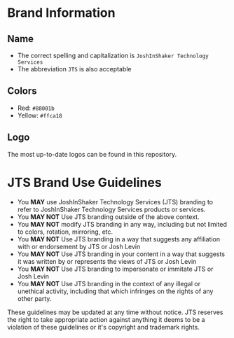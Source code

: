 # Brand Information
## Name
- The correct spelling and capitalization is `JoshInShaker Technology Services`
- The abbreviation `JTS` is also acceptable

## Colors
- Red: `#88001b`
- Yellow: `#ffca18`

## Logo
The most up-to-date logos can be found in this repository.


# JTS Brand Use Guidelines
- You **MAY** use JoshInShaker Technology Services (JTS) branding to refer to JoshInShaker Technology Services products or services.
- You **MAY NOT** Use JTS branding outside of the above context.
- You **MAY NOT** modify JTS branding in any way, including but not limited to colors, rotation, mirroring, etc.
- You **MAY NOT** Use JTS branding in a way that suggests any affiliation with or endorsement by JTS or Josh Levin
- You **MAY NOT** Use JTS branding in your content in a way that suggests it was written by or represents the views of JTS or Josh Levin
- You **MAY NOT** Use JTS branding to impersonate or immitate JTS or Josh Levin
- You **MAY NOT** Use JTS branding in the context of any illegal or unethical activity, including that which infringes on the rights of any other party.

These guidelines may be updated at any time without notice. JTS reserves the right to take appropriate action against
anything it deems to be a violation of these guidelines or it's copyright and trademark rights. 
